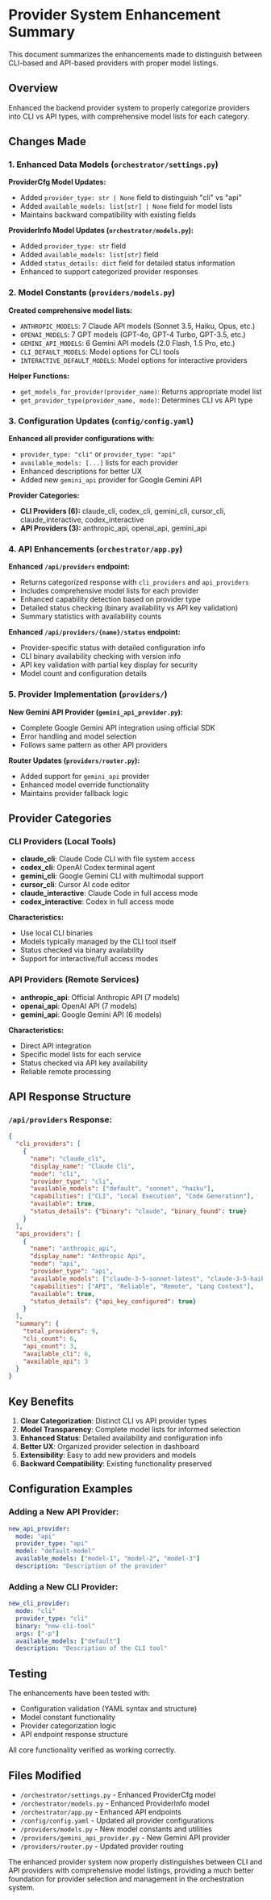 # Provider System Enhancement Summary

This document summarizes the enhancements made to distinguish between CLI-based and API-based providers with proper model listings.

## Overview

Enhanced the backend provider system to properly categorize providers into CLI vs API types, with comprehensive model lists for each category.

## Changes Made

### 1. Enhanced Data Models (`orchestrator/settings.py`)

**ProviderCfg Model Updates:**
- Added `provider_type: str | None` field to distinguish "cli" vs "api"  
- Added `available_models: list[str] | None` field for model lists
- Maintains backward compatibility with existing fields

**ProviderInfo Model Updates (`orchestrator/models.py`):**
- Added `provider_type: str` field
- Added `available_models: list[str]` field  
- Added `status_details: dict` field for detailed status information
- Enhanced to support categorized provider responses

### 2. Model Constants (`providers/models.py`)

**Created comprehensive model lists:**
- `ANTHROPIC_MODELS`: 7 Claude API models (Sonnet 3.5, Haiku, Opus, etc.)
- `OPENAI_MODELS`: 7 GPT models (GPT-4o, GPT-4 Turbo, GPT-3.5, etc.)
- `GEMINI_API_MODELS`: 6 Gemini API models (2.0 Flash, 1.5 Pro, etc.)
- `CLI_DEFAULT_MODELS`: Model options for CLI tools
- `INTERACTIVE_DEFAULT_MODELS`: Model options for interactive providers

**Helper Functions:**
- `get_models_for_provider(provider_name)`: Returns appropriate model list
- `get_provider_type(provider_name, mode)`: Determines CLI vs API type

### 3. Configuration Updates (`config/config.yaml`)

**Enhanced all provider configurations with:**
- `provider_type: "cli"` or `provider_type: "api"`
- `available_models: [...]` lists for each provider
- Enhanced descriptions for better UX
- Added new `gemini_api` provider for Google Gemini API

**Provider Categories:**
- **CLI Providers (6):** claude_cli, codex_cli, gemini_cli, cursor_cli, claude_interactive, codex_interactive
- **API Providers (3):** anthropic_api, openai_api, gemini_api

### 4. API Enhancements (`orchestrator/app.py`)

**Enhanced `/api/providers` endpoint:**
- Returns categorized response with `cli_providers` and `api_providers`
- Includes comprehensive model lists for each provider
- Enhanced capability detection based on provider type
- Detailed status checking (binary availability vs API key validation)
- Summary statistics with availability counts

**Enhanced `/api/providers/{name}/status` endpoint:**
- Provider-specific status with detailed configuration info
- CLI binary availability checking with version info
- API key validation with partial key display for security
- Model count and configuration details

### 5. Provider Implementation (`providers/`)

**New Gemini API Provider (`gemini_api_provider.py`):**
- Complete Google Gemini API integration using official SDK
- Error handling and model selection
- Follows same pattern as other API providers

**Router Updates (`providers/router.py`):**
- Added support for `gemini_api` provider
- Enhanced model override functionality
- Maintains provider fallback logic

## Provider Categories

### CLI Providers (Local Tools)
- **claude_cli**: Claude Code CLI with file system access
- **codex_cli**: OpenAI Codex terminal agent  
- **gemini_cli**: Google Gemini CLI with multimodal support
- **cursor_cli**: Cursor AI code editor
- **claude_interactive**: Claude Code in full access mode
- **codex_interactive**: Codex in full access mode

**Characteristics:**
- Use local CLI binaries
- Models typically managed by the CLI tool itself
- Status checked via binary availability
- Support for interactive/full access modes

### API Providers (Remote Services)
- **anthropic_api**: Official Anthropic API (7 models)
- **openai_api**: OpenAI API (7 models)  
- **gemini_api**: Google Gemini API (6 models)

**Characteristics:**
- Direct API integration
- Specific model lists for each service
- Status checked via API key availability
- Reliable remote processing

## API Response Structure

### `/api/providers` Response:
```json
{
  "cli_providers": [
    {
      "name": "claude_cli",
      "display_name": "Claude Cli", 
      "mode": "cli",
      "provider_type": "cli",
      "available_models": ["default", "sonnet", "haiku"],
      "capabilities": ["CLI", "Local Execution", "Code Generation"],
      "available": true,
      "status_details": {"binary": "claude", "binary_found": true}
    }
  ],
  "api_providers": [
    {
      "name": "anthropic_api",
      "display_name": "Anthropic Api",
      "mode": "api", 
      "provider_type": "api",
      "available_models": ["claude-3-5-sonnet-latest", "claude-3-5-haiku-latest", ...],
      "capabilities": ["API", "Reliable", "Remote", "Long Context"],
      "available": true,
      "status_details": {"api_key_configured": true}
    }
  ],
  "summary": {
    "total_providers": 9,
    "cli_count": 6,
    "api_count": 3,
    "available_cli": 6,
    "available_api": 3
  }
}
```

## Key Benefits

1. **Clear Categorization**: Distinct CLI vs API provider types
2. **Model Transparency**: Complete model lists for informed selection
3. **Enhanced Status**: Detailed availability and configuration info
4. **Better UX**: Organized provider selection in dashboard
5. **Extensibility**: Easy to add new providers and models
6. **Backward Compatibility**: Existing functionality preserved

## Configuration Examples

### Adding a New API Provider:
```yaml
new_api_provider:
  mode: "api"
  provider_type: "api"
  model: "default-model"
  available_models: ["model-1", "model-2", "model-3"]
  description: "Description of the provider"
```

### Adding a New CLI Provider:
```yaml
new_cli_provider:
  mode: "cli"
  provider_type: "cli" 
  binary: "new-cli-tool"
  args: ["-p"]
  available_models: ["default"]
  description: "Description of the CLI tool"
```

## Testing

The enhancements have been tested with:
- Configuration validation (YAML syntax and structure)
- Model constant functionality  
- Provider categorization logic
- API endpoint response structure

All core functionality verified as working correctly.

## Files Modified

- `/orchestrator/settings.py` - Enhanced ProviderCfg model
- `/orchestrator/models.py` - Enhanced ProviderInfo model  
- `/orchestrator/app.py` - Enhanced API endpoints
- `/config/config.yaml` - Updated all provider configurations
- `/providers/models.py` - New model constants and utilities
- `/providers/gemini_api_provider.py` - New Gemini API provider
- `/providers/router.py` - Updated provider routing

The enhanced provider system now properly distinguishes between CLI and API providers with comprehensive model listings, providing a much better foundation for provider selection and management in the orchestration system.